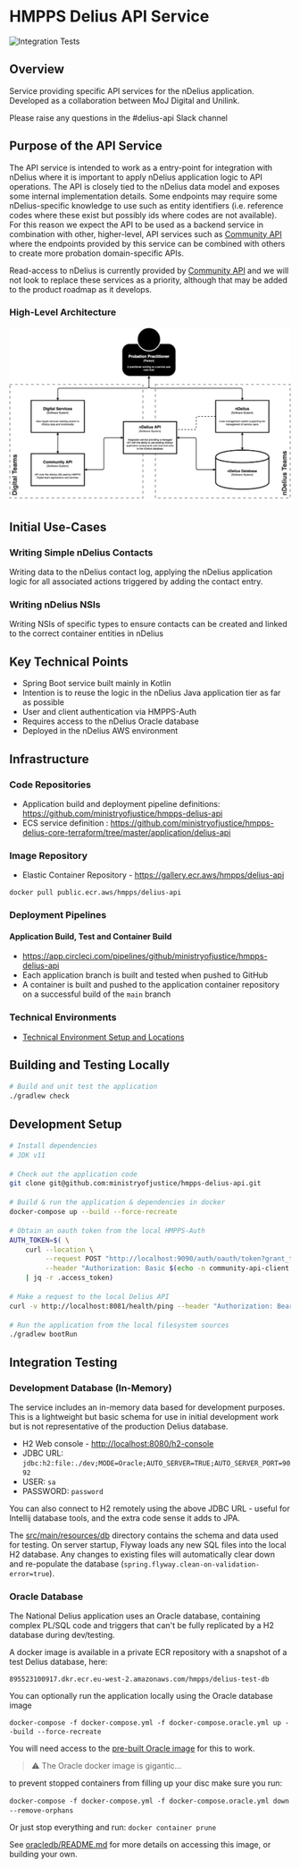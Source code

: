 # HMPPS Delius API Service
![Integration Tests](https://codebuild.eu-west-2.amazonaws.com/badges?uuid=eyJlbmNyeXB0ZWREYXRhIjoiUGhnUGFMQ0FXMlJZWTlOTk5zQ28zL3FkQnRsV0x5cnBNMEV4UTZHTE12QWRBUWlqU1gwNlpPM2RxU1RneVgySEVyMTBIVmJCZW1BMXB4RUlmME96S3NBPSIsIml2UGFyYW1ldGVyU3BlYyI6IjRPVWltcmppQnJhYVVzTHoiLCJtYXRlcmlhbFNldFNlcmlhbCI6MX0%3D&branch=main)

## Overview

Service providing specific API services for the nDelius application. Developed
as a collaboration between MoJ Digital and Unilink.

Please raise any questions in the #delius-api Slack channel

## Purpose of the API Service 

The API service is intended to work as a entry-point for integration with
nDelius where it is important to apply nDelius application logic to API
operations. The API is closely tied to the nDelius data model and exposes some
internal implementation details. Some endpoints may require some
nDelius-specific knowledge to use such as entity identifiers (i.e. reference codes
where these exist but possibly ids where codes are not available). For this
reason we expect the API to be used as a backend service in combination with
other, higher-level, API services such as [Community API](https://github.com/ministryofjustice/community-api) 
where the endpoints provided by this service can be combined with others to
create more probation domain-specific APIs. 

Read-access to nDelius is currently provided by [Community API](https://github.com/ministryofjustice/community-api) 
and we will not look to replace these services as a priority, although that
may be added to the product roadmap as it develops.

### High-Level Architecture

![nDelius API](./doc/img/nDelius-API.png?raw=true)

## Initial Use-Cases 

### Writing Simple nDelius Contacts 

Writing data to the nDelius contact log, applying the nDelius application
logic for all associated actions triggered by adding the contact entry.

### Writing nDelius NSIs 

Writing NSIs of specific types to ensure contacts can be created and linked to
the correct container entities in nDelius 

## Key Technical Points

- Spring Boot service built mainly in Kotlin
- Intention is to reuse the logic in the nDelius Java application tier as far
  as possible 
- User and client authentication via HMPPS-Auth
- Requires access to the nDelius Oracle database 
- Deployed in the nDelius AWS environment

## Infrastructure 

### Code Repositories
- Application build and deployment pipeline definitions: https://github.com/ministryofjustice/hmpps-delius-api
- ECS service definition : https://github.com/ministryofjustice/hmpps-delius-core-terraform/tree/master/application/delius-api

### Image Repository
- Elastic Container Repository - https://gallery.ecr.aws/hmpps/delius-api
```shell
docker pull public.ecr.aws/hmpps/delius-api
```

### Deployment Pipelines 

#### Application Build, Test and Container Build 

- https://app.circleci.com/pipelines/github/ministryofjustice/hmpps-delius-api
- Each application branch is built and tested when pushed to GitHub
- A container is built and pushed to the application container repository on a 
  successful build of the `main` branch

### Technical Environments

- [Technical Environment Setup and Locations](./doc/architecture/technical-environments.md) 

## Building and Testing Locally 

``` sh
# Build and unit test the application 
./gradlew check 
```

## Development Setup

``` sh
# Install dependencies 
# JDK v11

# Check out the application code 
git clone git@github.com:ministryofjustice/hmpps-delius-api.git

# Build & run the application & dependencies in docker
docker-compose up --build --force-recreate

# Obtain an oauth token from the local HMPPS-Auth
AUTH_TOKEN=$( \
    curl --location \
         --request POST "http://localhost:9090/auth/oauth/token?grant_type=client_credentials" \
         --header "Authorization: Basic $(echo -n community-api-client:community-api-client | base64)" \
    | jq -r .access_token) 
    
# Make a request to the local Delius API
curl -v http://localhost:8081/health/ping --header "Authorization: Bearer $AUTH_TOKEN" | jq . 

# Run the application from the local filesystem sources 
./gradlew bootRun

```

## Integration Testing

### Development Database (In-Memory)

The service includes an in-memory data based for development purposes. This is
a lightweight but basic schema for use in initial development work but is not
representative of the production Delius database.

* H2 Web console - <http://localhost:8080/h2-console>
* JDBC URL: `jdbc:h2:file:./dev;MODE=Oracle;AUTO_SERVER=TRUE;AUTO_SERVER_PORT=9092`
* USER: `sa`
* PASSWORD: `password`

You can also connect to H2 remotely using the above JDBC URL - useful for Intellij 
database tools, and the extra code sense it adds to JPA.

The [src/main/resources/db](src/main/resources/db) directory contains the schema 
and data used for testing. On server startup, Flyway loads any new SQL files into
the local H2 database. Any changes to existing files will automatically clear down and
re-populate the database (`spring.flyway.clean-on-validation-error=true`).

### Oracle Database

The National Delius application uses an Oracle database, containing complex
PL/SQL code and triggers that can't be fully replicated by a H2 database
during dev/testing. 

A docker image is available in a private ECR repository with a snapshot of a
test Delius database, here: 

```
895523100917.dkr.ecr.eu-west-2.amazonaws.com/hmpps/delius-test-db
```

You can optionally run the application locally using the Oracle database image

```
docker-compose -f docker-compose.yml -f docker-compose.oracle.yml up --build --force-recreate
```

You will need access to the [pre-built Oracle image](oracledb/README.md) for this to work.

> :warning: The Oracle docker image is gigantic... 

to prevent stopped containers from filling up your disc make sure you run: 

`docker-compose -f docker-compose.yml -f docker-compose.oracle.yml down --remove-orphans`

Or just stop everything and run: `docker container prune`

See [oracledb/README.md](oracledb/README.md) for more details on accessing
this image, or building your own.  
